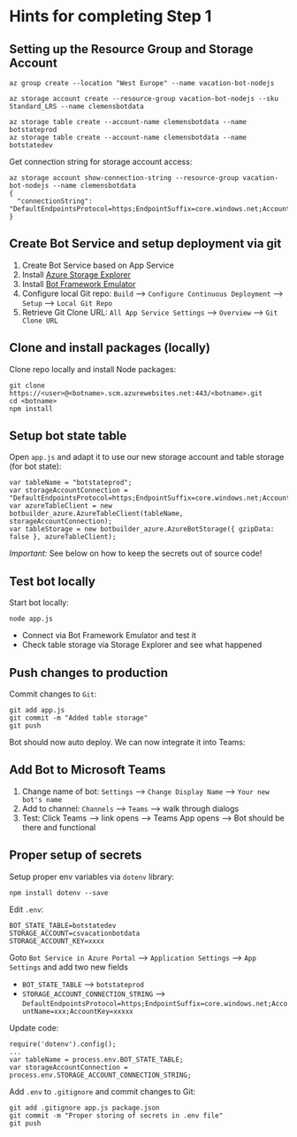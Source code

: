 # Hints for completing Step 1

## Setting up the Resource Group and Storage Account

```
az group create --location "West Europe" --name vacation-bot-nodejs

az storage account create --resource-group vacation-bot-nodejs --sku Standard_LRS --name clemensbotdata

az storage table create --account-name clemensbotdata --name botstateprod
az storage table create --account-name clemensbotdata --name botstatedev
```

Get connection string for storage account access:

```
az storage account show-connection-string --resource-group vacation-bot-nodejs --name clemensbotdata
{
  "connectionString": "DefaultEndpointsProtocol=https;EndpointSuffix=core.windows.net;AccountName=clemensbotdata;AccountKey=xxxxxxxxxxxxx"
}
```

## Create Bot Service and setup deployment via git

1. Create Bot Service based on App Service
1. Install [Azure Storage Explorer](https://azure.microsoft.com/en-us/features/storage-explorer/)
1. Install [Bot Framework Emulator](https://github.com/Microsoft/BotFramework-Emulator/releases)
1. Configure local Git repo: `Build` --> `Configure Continuous Deployment` --> `Setup` --> `Local Git Repo`
1. Retrieve Git Clone URL: `All App Service Settings` --> `Overview` --> `Git Clone URL`

## Clone and install packages (locally)

Clone repo locally and install Node packages:

```
git clone https://<user>@<botname>.scm.azurewebsites.net:443/<botname>.git
cd <botname>
npm install
```

## Setup bot state table

Open `app.js` and adapt it to use our new storage account and table storage (for bot state):

```
var tableName = "botstateprod";
var storageAccountConnection = "DefaultEndpointsProtocol=https;EndpointSuffix=core.windows.net;AccountName=xxx;AccountKey=xxxx";
var azureTableClient = new botbuilder_azure.AzureTableClient(tableName, storageAccountConnection);
var tableStorage = new botbuilder_azure.AzureBotStorage({ gzipData: false }, azureTableClient);
```
*Important:* See below on how to keep the secrets out of source code!

## Test bot locally

Start bot locally:

```
node app.js
```

* Connect via Bot Framework Emulator and test it
* Check table storage via Storage Explorer and see what happened

## Push changes to production 

Commit changes to `Git`:

```
git add app.js
git commit -m "Added table storage"
git push
```

Bot should now auto deploy. We can now integrate it into Teams:

## Add Bot to Microsoft Teams

1. Change name of bot: `Settings` --> `Change Display Name` --> `Your new bot's name`
1. Add to channel: `Channels` --> `Teams` --> walk through dialogs
1. Test: Click Teams --> link opens --> Teams App opens --> Bot should be there and functional

## Proper setup of secrets

Setup proper env variables via `dotenv` library:

```
npm install dotenv --save
```

Edit `.env`:

```
BOT_STATE_TABLE=botstatedev
STORAGE_ACCOUNT=csvacationbotdata
STORAGE_ACCOUNT_KEY=xxxx
```

Goto `Bot Service in Azure Portal` --> `Application Settings` --> `App Settings` and add two new fields

* `BOT_STATE_TABLE` --> `botstateprod`
* `STORAGE_ACCOUNT_CONNECTION_STRING` --> `DefaultEndpointsProtocol=https;EndpointSuffix=core.windows.net;AccountName=xxx;AccountKey=xxxxx`

Update code:

```
require('dotenv').config();
...
var tableName = process.env.BOT_STATE_TABLE;
var storageAccountConnection = process.env.STORAGE_ACCOUNT_CONNECTION_STRING;
```

Add `.env` to `.gitignore` and commit changes to Git:

```
git add .gitignore app.js package.json
git commit -m "Proper storing of secrets in .env file"
git push
```
